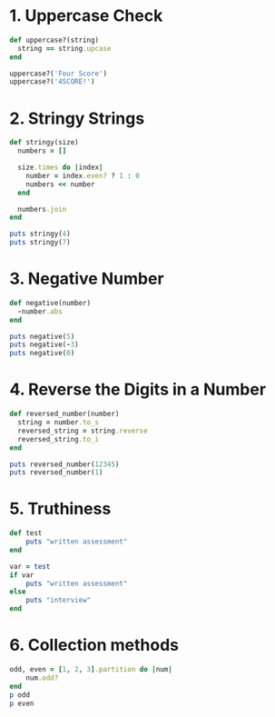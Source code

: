 # 1. Uppercase Check

```ruby
def uppercase?(string)
  string == string.upcase
end

uppercase?('Four Score')
uppercase?('4SCORE!')
```

# 2. Stringy Strings
```ruby
def stringy(size)
  numbers = []

  size.times do |index|
    number = index.even? ? 1 : 0
    numbers << number
  end

  numbers.join
end

puts stringy(4)
puts stringy(7)
```

# 3. Negative Number
```ruby
def negative(number)
  -number.abs
end

puts negative(5)
puts negative(-3)
puts negative(0)
```

# 4. Reverse the Digits in a Number
```ruby
def reversed_number(number)
  string = number.to_s
  reversed_string = string.reverse
  reversed_string.to_i
end

puts reversed_number(12345)
puts reversed_number(1)
```

# 5. Truthiness
```ruby
def test  
    puts "written assessment"
end

var = test
if var  
    puts "written assessment"
else  
    puts "interview"
end
```

# 6. Collection methods
```ruby
odd, even = [1, 2, 3].partition do |num|  
    num.odd?
end
p odd 
p even
```

